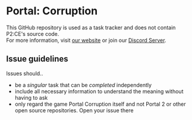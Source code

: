 # Portal: Corruption

This GitHub repository is used as a task tracker and does not contain P2:CE's source code.  
For more information, visit [our website]() or join our [Discord Server](https://discord.gg/k7uCuXya).

## Issue guidelines
Issues should..
- be a _singular_ task that can be _completed_ independently
- include all necessary information to understand the meaning without having to ask
- only regard the game Portal Corruption itself and not Portal 2 or other open source repositories. Open your issue there
